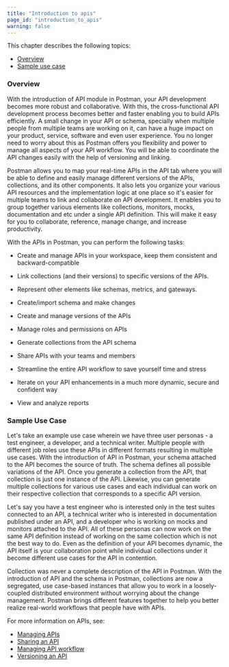 ```yaml
---
title: "Introduction to apis"
page_id: "introduction_to_apis"
warning: false
---
```


This chapter describes the following topics:

* [Overview](#overview)
* [Sample use case](#sample-use-case)

### Overview

With the introduction of API module in Postman, your API development becomes more robust and collaborative. With this, the cross-functional API development process becomes better and faster enabling you to build APIs efficiently. A small change in your API or schema, specially when multiple people from multiple teams are working on it, can have a huge impact on your product, service, software and even user experience. You no longer need to worry about this as Postman offers you flexibility and power to manage all aspects of your API workflow. You will be able to coordinate the API changes easily with the help of versioning and linking. 

Postman allows you to map your real-time APIs in the API tab where you will be able to define and easily manage different versions of the APIs, collections, and its other components. It also lets you organize your various API resources and the implementation logic at one place so it's easier for multiple teams to link and collaborate on API development. It enables you to group together various elements like collections, monitors, mocks, documentation and etc under a single API definition. This will make it easy for you to collaborate, reference, manage change, and increase productivity. 


With the APIs in Postman, you can perform the following tasks:

* Create and manage APIs in your workspace, keep them consistent and backward-compatible 

* Link collections (and their versions) to specific versions of the APIs. 

* Represent other elements like schemas, metrics, and gateways. 

* Create/import schema and make changes

* Create and manage versions of the APIs

* Manage roles and permissions on APIs

* Generate collections from the API schema

* Share APIs with your teams and members

* Streamline the entire API workflow to save yourself time and stress

* Iterate on your API enhancements in a much more dynamic, secure and confident way

* View and analyze reports


### Sample Use Case

Let's take an example use case wherein we have three user personas - a test engineer, a developer, and a technical writer. Multiple people with different job roles use these APIs in different formats resulting in multiple use cases. With the introduction of API in Postman, your schema attached to the API becomes the source of truth. The schema defines all possible variations of the API. Once you generate a collection from the API, that collection is just one instance of the API. Likewise, you can generate multiple collections for various use cases and each individual can work on their respective collection that corresponds to a specific API version. 

Let's say you have a test engineer who is interested only in the test suites connected to an API, a technical writer who is interested in documentation published under an API, and a developer who is working on mocks and monitors attached to the API. All of these personas can now work on the same API definition instead of working on the same collection which is not the best way to do. Even as the definition of your API becomes dynamic, the API itself is your collaboration point while individual collections under it become different use cases for the API in contention. 

Collection was never a complete description of the API in Postman. With the introduction of API and the schema in Postman, collections are now a segregated, use case-based instances that allow you to work in a loosely-coupled distributed environment without worrying about the change management. Postman brings different features together to help you better realize real-world workflows that people have with APIs. 

For more information on APIs, see:

* [Managing APIs](/docs/v6/postman/working_with_apis/managing-apis)
* [Sharing an API](/docs/v6/postman/working_with_apis/sharing_apis)
* [Managing API workflow](/docs/v6/postman/working_with_apis/managing-api-workflow)
* [Versioning an API](/docs/v6/postman/working_with_apis/introduction-to-apis)
